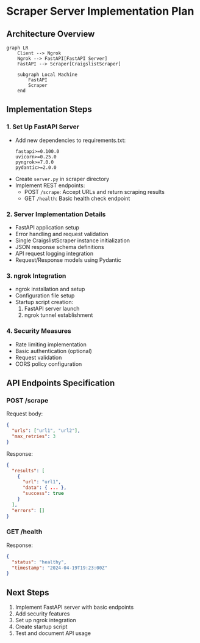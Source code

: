 # Scraper Server Implementation Plan

## Architecture Overview

```mermaid
graph LR
    Client --> Ngrok
    Ngrok --> FastAPI[FastAPI Server]
    FastAPI --> Scraper[CraigslistScraper]
    
    subgraph Local Machine
        FastAPI
        Scraper
    end
```

## Implementation Steps

### 1. Set Up FastAPI Server
- Add new dependencies to requirements.txt:
  ```
  fastapi>=0.100.0
  uvicorn>=0.25.0
  pyngrok>=7.0.0
  pydantic>=2.0.0
  ```
- Create `server.py` in scraper directory
- Implement REST endpoints:
  - POST `/scrape`: Accept URLs and return scraping results
  - GET `/health`: Basic health check endpoint

### 2. Server Implementation Details
- FastAPI application setup
- Error handling and request validation
- Single CraigslistScraper instance initialization
- JSON response schema definitions
- API request logging integration
- Request/Response models using Pydantic

### 3. ngrok Integration
- ngrok installation and setup
- Configuration file setup
- Startup script creation:
  1. FastAPI server launch
  2. ngrok tunnel establishment

### 4. Security Measures
- Rate limiting implementation
- Basic authentication (optional)
- Request validation
- CORS policy configuration

## API Endpoints Specification

### POST /scrape
Request body:
```json
{
  "urls": ["url1", "url2"],
  "max_retries": 3
}
```

Response:
```json
{
  "results": [
    {
      "url": "url1",
      "data": { ... },
      "success": true
    }
  ],
  "errors": []
}
```

### GET /health
Response:
```json
{
  "status": "healthy",
  "timestamp": "2024-04-19T19:23:00Z"
}
```

## Next Steps
1. Implement FastAPI server with basic endpoints
2. Add security features
3. Set up ngrok integration
4. Create startup script
5. Test and document API usage